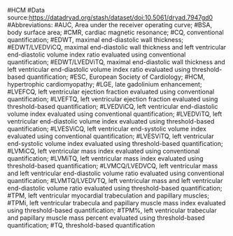 #HCM
#Data source:https://datadryad.org/stash/dataset/doi:10.5061/dryad.7947gd0
#Abbreviations: 
#AUC, Area under the receiver operating curve; 
#BSA, body surface area; 
#CMR, cardiac magnetic resonance; 
#CQ, conventional quantification; 
#EDWT, maximal end-diastolic wall thickness; 
#EDWT/LVEDViCQ, maximal end-diastolic wall thickness and left ventricular end-diastolic volume index ratio evaluated using conventional quantification; 
#EDWT/LVEDViTQ, maximal end-diastolic wall thickness and left ventricular end-diastolic volume index ratio evaluated using threshold-based quantification; 
#ESC, European Society of Cardiology; 
#HCM, hypertrophic cardiomyopathy; 
#LGE, late gadolinium enhancement; 
#LVEFCQ, left ventricular ejection fraction evaluated using conventional quantification; 
#LVEFTQ, left ventricular ejection fraction evaluated using threshold-based quantification; 
#LVEDViCQ, left ventricular end-diastolic volume index evaluated using conventional quantification; 
#LVEDViTQ, left ventricular end-diastolic volume index evaluated using threshold-based quantification; 
#LVESViCQ, left ventricular end-systolic volume index evaluated using conventional quantification; 
#LVESViTQ, left ventricular end-systolic volume index evaluated using threshold-based quantification; 
#LVMiCQ, left ventricular mass index evaluated using conventional quantification; 
#LVMiTQ, left ventricular mass index evaluated using threshold-based quantification; 
#LVMCQ/LVEDVCQ, left ventricular mass and left ventricular end-diastolic volume ratio evaluated using conventional quantification; 
#LVMTQ/LVEDVTQ, left ventricular mass and left ventricular end-diastolic volume ratio evaluated using threshold-based quantification; 
#TPM, left ventricular myocardial trabeculation and papillary muscles; 
#TPMi, left ventricular trabecula and papillary muscle mass index evaluated using threshold-based quantification; 
#TPM%, left ventricular trabecular and papillary muscle mass percent evaluated using threshold-based quantification; 
#TQ, threshold-based quantification